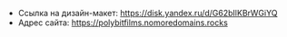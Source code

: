- Ссылка на дизайн-макет: https://disk.yandex.ru/d/G62bIlKBrWGiYQ
- Адрес сайта: https://polybitfilms.nomoredomains.rocks
